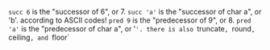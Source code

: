 `succ 6` is the "successor of 6", or 7.
`succ 'a'` is the "successor of char a", or 'b'. according to ASCII codes!
`pred 9` is the "predecessor of 9", or 8.
`pred 'a'` is the "predecessor of char a", or '`'.
there is also `truncate`, `round`, `ceiling`, and `floor`

